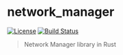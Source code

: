 network_manager
==============

[![License](https://img.shields.io/badge/license-Apache%202.0-blue.svg)](https://github.com/resin-io-modules/NetworkManager/blob/master/LICENSE)
[![Build Status](https://travis-ci.com/resin-io-modules/network_manager.svg?token=SsmNYChpKvn5yEXMkM2D&branch=master)](https://travis-ci.com/resin-io-modules/network_manager)
> Network Manager library in Rust
